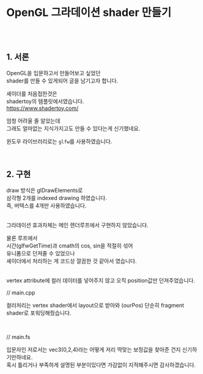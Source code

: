 # OpenGL 그라데이션 shader 만들기

<!-- https://gall.dcinside.com/mgallery/board/view?id=github&no=42459 -->
<!-- snippet/resources/gradation/gradation.mov -->

<br>
<br>

## 1. 서론

OpenGL을 입문하고서 만들어보고 싶었던<br>
shader를 만들 수 있게되어 글을 남기고자 합니다.

셰이더를 처음접한것은<br>
shadertoy의 템플릿에서였습니다.<br>
https://www.shadertoy.com/

엄청 어려울 줄 알았는데<br>
그래도 얼마없는 지식가지고도 만들 수 있다는게 신기했네요.

윈도우 라이브러리로는 `glfw`를 사용하였습니다.

<br>

## 2. 구현

draw 방식은 glDrawElements로<br>
삼각형 2개를 indexed drawing 하였습니다.<br>
즉, 버텍스를 4개만 사용하였습니다.


<br>그라데이션 효과자체는 메인 렌더루프에서 구현하지 않았습니다.

물론 루프에서<br>
시간(glfwGetTime)과 cmath의 cos, sin을 적절히 섞어<br>
유니폼으로 던져줄 수 있었으나<br>
셰이더에서 처리하는 게 코드상 깔끔한 것 같아서 였습니다.

<br>vertex attribute에 컬러 데이터를 넣어주지 않고 오직 position값만 던져주었습니다.

// main.cpp
<!-- snippet/resources/gradation/1.png -->


컬러처리는 vertex shader에서
layout으로 받아와 (ourPos)
단순히 fragment shader로 포워딩해줬습니다.

<br>

// main.fs
<!-- snippet/resources/gradation/2.png -->

입문자인 저로서는 vec3(0,2,4)라는 어떻게 저리 딱맞는 보정값을 찾아준 건지 신기하기만하네요.<br>
혹시 틀리거나 부족하게 설명된 부분이있다면 가감없이 지적해주시면 감사하겠습니다.

